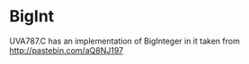 BigInt
======

UVA787.C has an implementation of BigInteger in it taken from
http://pastebin.com/aQ8NJ197
